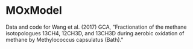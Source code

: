 # MOxModel
Data and code for Wang et al. (2017) GCA, "Fractionation of the methane isotopologues 13CH4, 12CH3D, and 13CH3D during aerobic oxidation of methane by Methylococcus capsulatus (Bath)."
